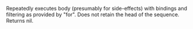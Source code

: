 Repeatedly executes body (presumably for side-effects) with
  bindings and filtering as provided by "for".  Does not retain
  the head of the sequence. Returns nil.